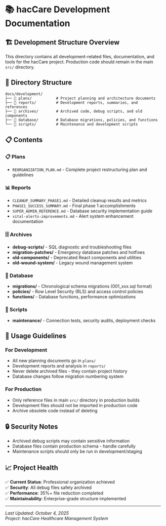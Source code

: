 # 📚 hacCare Development Documentation

## 🏗️ **Development Structure Overview**

This directory contains all development-related files, documentation, and tools for the hacCare project. Production code should remain in the main `src/` directory.

## 📁 **Directory Structure**

```
docs/development/
├── 📁 plans/           # Project planning and architecture documents
├── 📁 reports/         # Development reports, summaries, and references  
├── 📁 archives/        # Archived code, debug scripts, and old components
├── 📁 database/        # Database migrations, policies, and functions
└── 📁 scripts/         # Maintenance and development scripts
```

## 📋 **Contents**

### 📋 Plans
- `REORGANIZATION_PLAN.md` - Complete project restructuring plan and guidelines

### 📊 Reports  
- `CLEANUP_SUMMARY_PHASE1.md` - Detailed cleanup results and metrics
- `PHASE1_SUCCESS_SUMMARY.md` - Final phase 1 accomplishments 
- `SUPER_ADMIN_REFERENCE.md` - Database security implementation guide
- `vital-alerts-improvements.md` - Alert system enhancement documentation

### 🗄️ Archives
- **debug-scripts/** - SQL diagnostic and troubleshooting files
- **migration-patches/** - Emergency database patches and hotfixes
- **old-components/** - Deprecated React components and utilities
- **old-wound-system/** - Legacy wound management system

### 💾 Database
- **migrations/** - Chronological schema migrations (001_xxx.sql format)
- **policies/** - Row Level Security (RLS) and access control policies
- **functions/** - Database functions, performance optimizations

### 🔧 Scripts
- **maintenance/** - Connection tests, security audits, deployment checks

## 🎯 **Usage Guidelines**

### For Development
- All new planning documents go in `plans/`
- Development reports and analysis in `reports/`
- Never delete archived files - they contain project history
- Database changes follow migration numbering system

### For Production
- Only reference files in main `src/` directory in production builds
- Development files should not be imported in production code
- Archive obsolete code instead of deleting

## 🔒 **Security Notes**

- Archived debug scripts may contain sensitive information
- Database files contain production schema - handle carefully
- Maintenance scripts should only be run in development/staging

## 📈 **Project Health**

✅ **Current Status**: Professional organization achieved  
✅ **Security**: All debug files safely archived  
✅ **Performance**: 35%+ file reduction completed  
✅ **Maintainability**: Enterprise-grade structure implemented

---
*Last Updated: October 4, 2025*  
*Project: hacCare Healthcare Management System*